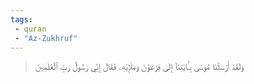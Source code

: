 ```yaml
---
tags: 
 - quran 
 - "Az-Zukhruf"
---
```


> وَلَقَدۡ أَرۡسَلۡنَا مُوسَىٰ بِـَٔايَٰتِنَآ إِلَىٰ فِرۡعَوۡنَ وَمَلَإِيْهِۦ فَقَالَ إِنِّي رَسُولُ رَبِّ ٱلۡعَٰلَمِينَ
